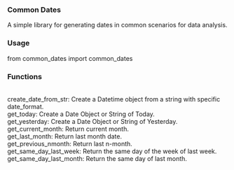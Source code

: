 ### Common Dates

A simple library for generating dates in common scenarios for data analysis.
<br>

### Usage

from common_dates import common_dates
<br>

### Functions
<br>create_date_from_str: Create a Datetime object from a string with specific date_format.
<br>get_today: Create a Date Object or String of Today.
<br>get_yesterday: Create a Date Object or String of Yesterday.
<br>get_current_month: Return current month.
<br>get_last_month: Return last month date.
<br>get_previous_nmonth: Return last n-month.
<br>get_same_day_last_week: Return the same day of the week of last week.
<br>get_same_day_last_month: Return the same day of last month.
